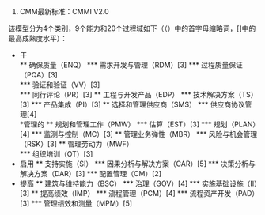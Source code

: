 1.  CMM最新标准：CMMI V2.0
  
  该模型分为4个类别，9个能力和20个过程域如下（（）中的首字母缩略词，[]中的最高成熟度水平）：
*  干  
**  确保质量（ENQ） 
***  需求开发与管理（RDM）[3] 
***  过程质量保证（PQA）[3]  
***  验证和验证（VV）[3]  
***  同行评论（PR）[3]
** 工程与开发产品（EDP）
***  技术解决方案（TS）[3] 
***  产品集成（PI）[3]
**  选择和管理供应商（SMS） 
***  供应商协议管理[4]  
*管理的 
**  规划和管理工作（PMW）
***  估算（EST）[3] 
***  规划（PLAN）[4] 
***  监测与控制（MC）[3] 
**  管理业务弹性（MBR） 
***  风险与机会管理（RSK）[3] 
** 管理劳动力（MWF）  
***  组织培训（OT）[3]
* 启用
** 支持实施（SI）
*** 因果分析与解决方案（CAR）[5]
*** 决策分析与解决方案（DAR）[3]
*** 配置管理（CM）[2]
* 提高
** 建筑与维持能力（BSC）
*** 治理（GOV）[4]
*** 实施基础设施（II）[3]
** 提高绩效（IMP）
*** 流程管理（PCM）[4]
*** 流程资产开发（PAD）[3]
*** 管理绩效和测量（MPM）[5]
